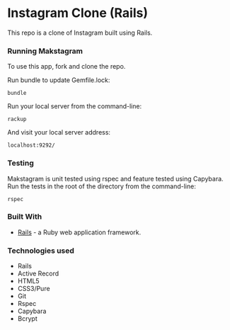 # Instagram Clone (Rails)

This repo is a clone of Instagram built using Rails.

### Running Makstagram

To use this app, fork and clone the repo.

Run bundle to update Gemfile.lock:
```  
bundle
```
Run your local server from the command-line:

```
rackup
```
And visit your local server address:
```
localhost:9292/
```

### Testing
Makstagram is unit tested using rspec and feature tested using Capybara. Run the tests in the root of the directory from the command-line:
```
rspec
```

### Built With
* [Rails](http://rubyonrails.org/) - a Ruby web application framework.

### Technologies used

* Rails
* Active Record
* HTML5
* CSS3/Pure
* Git
* Rspec
* Capybara
* Bcrypt
